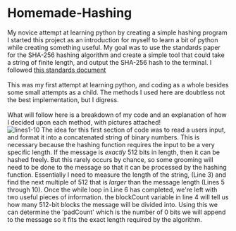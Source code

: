 # Homemade-Hashing
My novice attempt at learning python by creating a simple hashing program <br>
I started this project as an introduction for myself to learn a bit of python while creating something useful. My goal was to use the standards paper for the SHA-256 hashing algorithm and create a simple tool that could take a string of finite length, and output the SHA-256 hash to the terminal. 
I followed <a href="https://csrc.nist.gov/files/pubs/fips/180-2/final/docs/fips180-2.pdf">this standards document</a> <br><br>
This was my first attempt at learning python, and coding as a whole besides some small attempts as a child. The methods I used here are doubtless not the best implementation, but I digress. <br><br>
What will follow here is a breakdown of my code and an explanation of how I decided upon each method, with pictures attached! <br>
![lines1-10](https://github.com/wtpreston/Homemade-Hashing/assets/168564307/98eafae7-fbfe-4e4b-a9d6-14249d22f7ab) 
The idea for this first section of code was to read a users input, and format it into a concatenated string of binary numbers. This is necessary because the hashing function requires the input to be a very specific length. If the message is *exactly* 512 bits in length, then it can be hashed freely. But this rarely occurs by chance, so some grooming will need to be done to the message so that it can be processed by the hashing function. Essentially I need to measure the length of the string, (Line 3) and find the next multiple of 512 that is *larger* than the message length (Lines 5 through 10). Once the while loop in Line 6 has completed, we're left with two useful pieces of information. the blockCount variable in line 4 will tell us how many 512-bit blocks the message will be divided into. Using this we can determine the 'padCount' which is the number of 0 bits we will append to the message so it fits the exact length required by the algorithm. 
